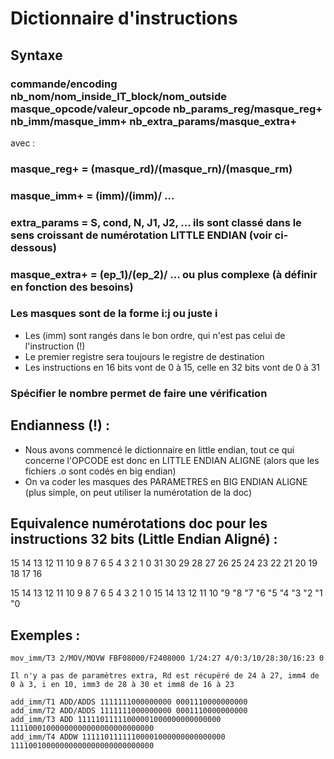 # Dictionnaire d'instructions

## Syntaxe

### commande/encoding nb_nom/nom_inside_IT_block/nom_outside masque_opcode/valeur_opcode nb_params_reg/masque_reg+ nb_imm/masque_imm+ nb_extra_params/masque_extra+

avec :

### masque_reg+ = (masque_rd)/(masque_rn)/(masque_rm)
### masque_imm+ = (imm)/(imm)/ ...
### extra_params = S, cond, N, J1, J2, ... ils sont classé dans le sens croissant de numérotation LITTLE ENDIAN (voir ci-dessous)
### masque_extra+ = (ep_1)/(ep_2)/ ... ou plus complexe (à définir en fonction des besoins)

### Les masques sont de la forme i:j ou juste i

- Les (imm) sont rangés dans le bon ordre, qui n'est pas celui de l'instruction (!)
- Le premier registre sera toujours le registre de destination
- Les instructions en 16 bits vont de 0 à 15, celle en 32 bits vont de 0 à 31

### Spécifier le nombre permet de faire une vérification

## Endianness (!) :

- Nous avons commencé le dictionnaire en little endian, tout ce qui concerne l'OPCODE est donc en LITTLE ENDIAN ALIGNE (alors que les fichiers .o sont codés en big endian)
- On va coder les masques des PARAMETRES en BIG ENDIAN ALIGNE (plus simple, on peut utiliser la numérotation de la doc)

## Equivalence numérotations doc pour les instructions 32 bits (Little Endian Aligné) :

15 14 13 12 11 10 9 8 7 6 5 4 3 2 1 0 31 30 29 28 27 26 25 24 23 22 21 20 19 18 17 16

15 14 13 12 11 10 9 8 7 6 5 4 3 2 1 0 15 14 13 12 11 10 "9 "8 "7 "6 "5 "4 "3 "2 "1 "0

## Exemples :

```
mov_imm/T3 2/MOV/MOVW FBF08000/F2408000 1/24:27 4/0:3/10/28:30/16:23 0

Il n'y a pas de paramètres extra, Rd est récupéré de 24 à 27, imm4 de 0 à 3, i en 10, imm3 de 28 à 30 et imm8 de 16 à 23

add_imm/T1 ADD/ADDS 1111111000000000 0001110000000000
add_imm/T2 ADD/ADDS 1111111000000000 0001110000000000
add_imm/T3 ADD 11111011111000001000000000000000 11110001000000000000000000000000
add_imm/T4 ADDW 11111011111100001000000000000000 11110010000000000000000000000000
```